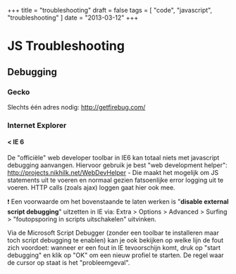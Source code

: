 +++
title = "troubleshooting"
draft = false
tags = [
    "code",
    "javascript",
    "troubleshooting"
]
date = "2013-03-12"
+++
# JS Troubleshooting 

## Debugging 

### Gecko 

Slechts één adres nodig: http://getfirebug.com/

### Internet Explorer 

#### < IE 6 #####

De "officiële" web developer toolbar in IE6 kan totaal niets met javascript debugging aanvangen. Hiervoor gebruik je best "web development helper": http://projects.nikhilk.net/WebDevHelper - Die maakt het mogelijk om JS statements uit te voeren en normaal gezien fatsoenlijke error logging uit te voeren. HTTP calls (zoals ajax) loggen gaat hier ook mee. 

:exclamation: Een voorwaarde om het bovenstaande te laten werken is "**disable external script debugging**" uitzetten in IE via: Extra > Options > Advanced > Surfing > "foutopsporing in scripts uitschakelen" uitvinken.

Via de Microsoft Script Debugger (zonder een toolbar te installeren maar toch script debugging te enablen) kan je ook bekijken op welke lijn de fout zich voordoet: wanneer er een fout in IE tevoorschijn komt, druk op "start debugging" en klik op "OK" om een nieuw profiel te starten. De regel waar de cursor op staat is het "probleemgeval". 
